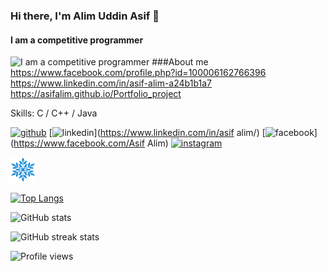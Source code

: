 ### Hi there, I'm Alim Uddin Asif 👋
#### I am a competitive programmer
![I am a competitive programmer](https://raw.githubusercontent.com/ankitpriyarup/ankitpriyarup/master/coder.gif)
###About me
https://www.facebook.com/profile.php?id=100006162766396
https://www.linkedin.com/in/asif-alim-a24b1b1a7
https://asifalim.github.io/Portfolio_project

Skills: C / C++ / Java  

[<img src='https://cdn.jsdelivr.net/npm/simple-icons@3.0.1/icons/github.svg' alt='github' height='40'>](https://github.com/asifalim)  [<img src='https://cdn.jsdelivr.net/npm/simple-icons@3.0.1/icons/linkedin.svg' alt='linkedin' height='40'>](https://www.linkedin.com/in/asif alim/)  [<img src='https://cdn.jsdelivr.net/npm/simple-icons@3.0.1/icons/facebook.svg' alt='facebook' height='40'>](https://www.facebook.com/Asif Alim)  [<img src='https://cdn.jsdelivr.net/npm/simple-icons@3.0.1/icons/instagram.svg' alt='instagram' height='40'>](https://www.instagram.com/_asif_alim/)  

<a href='https://archiveprogram.github.com/'><img src='https://raw.githubusercontent.com/acervenky/animated-github-badges/master/assets/acbadge.gif' width='40' height='40'></a> 

[![Top Langs](https://github-readme-stats.vercel.app/api/top-langs/?username=asifalim)](https://github.com/anuraghazra/github-readme-stats)

![GitHub stats](https://github-readme-stats.vercel.app/api?username=asifalim&show_icons=true)  

![GitHub streak stats](https://streak-stats.demolab.com/?user=asifalim)  

![Profile views](https://gpvc.arturio.dev/asifalim)  
